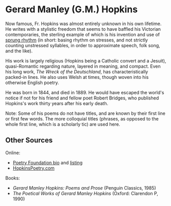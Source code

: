 # Gerard Manley (G.M.) Hopkins

Now famous, Fr. Hopkins was almost entirely unknown in his own lifetime. He writes with a stylistic freedom that seems to have baffled his Victorian contemporaries, the sterling example of which is his invention and use of [sprung rhythm](https://www.poetryfoundation.org/learn/glossary-terms/sprung-rhythm) (in short: basing rhythm on stresses, and not strictly counting unstressed syllables, in order to approximate speech, folk song, and the like).

His work is largely religious (Hopkins being a Catholic convert and a Jesuit), quasi-Romantic regarding nature, layered in meaning, and compact. Even his long work, *The Wreck of the Deutschland*, has characteristically packed-in lines. He also uses Welsh at times, though woven into his otherwise English poetry.

He was born in 1844, and died in 1889. He would have escaped the world's notice if not for his friend and fellow poet Robert Bridges, who published Hopkins's work thirty years after his early death.

Note: Some of his poems do not have titles, and are known by their first line or first few words. The more colloquial titles (phrases, as opposed to the whole first line, which is a scholarly tic) are used here.

## Other Sources

Online:

 * [Poetry Foundation bio](https://www.poetryfoundation.org/poets/gerard-manley-hopkins) and [listing](https://www.poetryfoundation.org/poets/gerard-manley-hopkins#tab-poems)
 * [HopkinsPoetry.com](https://hopkinspoetry.com/poems/)

Books:

 * *Gerard Manley Hopkins: Poems and Prose* (Penguin Classics, 1985)
 * *The Poetical Works of Gerard Manley Hopkins* (Oxford: Clarendon P, 1990)
